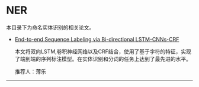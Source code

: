 # NER

本目录下为命名实体识别的相关论文。

* [End-to-end Sequence Labeling via Bi-directional LSTM-CNNs-CRF](https://github.com/NEU-NLPLAB/neu_nlplab_learning/blob/master/paper/NER/2016-ACL-End-to-end%20Sequence%20Labeling%20via%20Bi-directional%20LSTM-CNNs-CRF.pdf)

     本文将双向LSTM,卷积神经网络以及CRF结合，使用了基于字符的特征，实现了端到端的序列标注模型。在实体识别和分词的任务上达到了最先进的水平。

     推荐人：薄乐

-----
